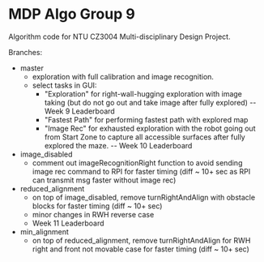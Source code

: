 # MDP Algo Group 9 

Algorithm code for NTU CZ3004 Multi-disciplinary Design Project.


Branches:

* master
  * exploration with full calibration and image recognition.
  * select tasks in GUI:
    * "Exploration" for right-wall-hugging exploration with image taking
    (but do not go out and take image after fully explored) -- Week 9 Leaderboard
    * "Fastest Path" for performing fastest path with explored map
    * "Image Rec" for exhausted exploration with the robot going out from Start Zone 
    to capture all accessible surfaces after fully explored the maze. -- Week 10 Leaderboard
* image_disabled
  * comment out imageRecognitionRight function to avoid sending image rec command to RPI 
  for faster timing (diff ~ 10+ sec as RPI can transmit msg faster without image rec)
* reduced_alignment
  * on top of image_disabled, remove turnRightAndAlign with obstacle blocks 
  for faster timing (diff ~ 10+ sec)
  * minor changes in RWH reverse case
  * Week 11 Leaderboard
* min_alignment
  * on top of reduced_alignment, remove turnRightAndAlign for RWH right and front not movable case
  for faster timing (diff ~ 10+ sec)